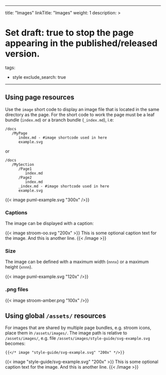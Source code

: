 
---
title: "Images"
linkTitle: "Images"
weight: 1
description: >
# Set draft: true to stop the page appearing in the published/released version.
tags:
  - style
exclude_search: true

---

## Using page resources

Use the `image` short code to display an image file that is located in the same directory as the page.
For the short code to work the page must be a leaf bundle (`index.md`) or a branch bundle (`_index.md`), i.e:

```
/docs
   /MyPage
      index.md - #image shortcode used in here
      example.svg
```

or 

```
/docs
   /MySection
      /Page1
         index.md
      /Page2
         index.md
      _index.md - #image shortcode used in here
      example.svg
```

{{< image puml-example.svg "300x" />}}


### Captions

The image can be displayed with a caption:

{{< image stroom-oo.svg "200x" >}}
This is some optional caption text for the image.
And this is another line.
{{< /image >}}


### Size

The image can be defined with a maximum width (`nnnx`) or a maximum height (`xnnn`).

{{< image puml-example.svg "120x" />}}


### .png files

{{< image stroom-amber.png "100x" />}}


## Using global `/assets/` resources

For images that are shared by multiple page bundles, e.g. stroom icons, place them in `/assets/images/`.
The image path is relative to `/assets/images/`, e.g. file  `/assets/images/style-guide/svg-example.svg` becomes:

```
{{</* image "style-guide/svg-example.svg" "200x" */>}}
```

{{< image "style-guide/svg-example.svg" "200x" >}}
This is some optional caption text for the image.
And this is another line.
{{< /image >}}

